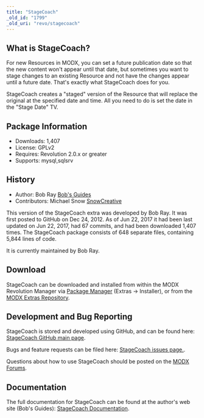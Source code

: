 ```yaml
---
title: "StageCoach"
_old_id: "1799"
_old_uri: "revo/stagecoach"
---
```


## What is StageCoach?

For new Resources in MODX, you can set a future publication date so that the new content won't appear until that date, but sometimes you want to stage changes to an existing Resource and not have the changes appear until a future date. That's exactly what StageCoach does for you.

StageCoach creates a "staged" version of the Resource that will replace the original at the specified date and time. All you need to do is set the date in the "Stage Date" TV.

## Package Information

- Downloads: 1,407
- License: GPLv2
- Requires: Revolution 2.0.x or greater
- Supports: mysql,sqlsrv

## History

- Author: Bob Ray [Bob's Guides](https://bobsguides.com)
- Contributors: Michael Snow [SnowCreative](https://snowcreative.com/)

 This version of the StageCoach extra was developed by Bob Ray. It was first posted to GitHub on Dec 24, 2012. As of Jun 22, 2017 it had been last updated on Jun 22, 2017, had 67 commits, and had been downloaded 1,407 times. The StageCoach package consists of 648 separate files, containing 5,844 lines of code.

It is currently maintained by Bob Ray.

## Download

 StageCoach can be downloaded and installed from within the MODX Revolution Manager via [Package Manager](developing-in-modx/advanced-development/package-management "Package Manager") (Extras -> Installer), or from the [MODX Extras Repository](https://modx.com/extras/package/stagecoach).

## Development and Bug Reporting

 StageCoach is stored and developed using GitHub, and can be found here: [StageCoach GitHub main page](https://github.com/BobRay/StageCoach).

 Bugs and feature requests can be filed here: [StageCoach issues page.](https://github.com/BobRay/StageCoach/issues).

Questions about how to use StageCoach should be posted on the [MODX Forums](https://forums.modx.com).

## Documentation

 The full documentation for StageCoach can be found at the author's web site (Bob's Guides): [StageCoach Documentation](https://bobsguides.com/stagecoach-tutorial.html).